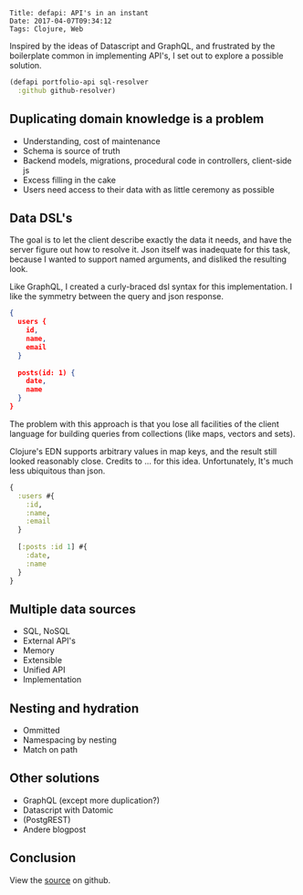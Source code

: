     Title: defapi: API's in an instant
    Date: 2017-04-07T09:34:12
    Tags: Clojure, Web

Inspired by the ideas of Datascript and GraphQL, and frustrated by the boilerplate common in implementing API's, I set out to explore a possible solution.  

<!-- more -->

```clojure
(defapi portfolio-api sql-resolver
  :github github-resolver)
```



## Duplicating domain knowledge is a problem
- Understanding, cost of maintenance
- Schema is source of truth
- Backend models, migrations, procedural code in controllers, client-side js
- Excess filling in the cake
- Users need access to their data with as little ceremony as possible

## Data DSL's
The goal is to let the client describe exactly the data it needs, and have the server figure out how to resolve it. Json itself was inadequate for this task, because I wanted to support named arguments, and disliked the resulting look.

Like GraphQL, I created a curly-braced dsl syntax for this implementation. I like the symmetry between the query and json response.

```json
{ 
  users {
    id,
    name,
    email
  }
  
  posts(id: 1) {
    date,
    name
  }
}
```

The problem with this approach is that you lose all facilities of the client language for building queries from collections (like maps, vectors and sets).

Clojure's EDN supports arbitrary values in map keys, 
and the result still looked reasonably close. Credits to ... for this idea.
Unfortunately, It's much less ubiquitous than json.

```clojure
{ 
  :users #{
    :id,
    :name,
    :email
  }
  
  [:posts :id 1] #{
    :date,
    :name
  }
}
```



## Multiple data sources
- SQL, NoSQL
- External API's
- Memory
- Extensible
- Unified API
- Implementation

## Nesting and hydration
- Ommitted
- Namespacing by nesting
- Match on path


## Other solutions
- GraphQL (except more duplication?)
- Datascript with Datomic
- (PostgREST)
- Andere blogpost

## Conclusion
View the [source](https://github.com/reinvdwoerd/defapi) on github.